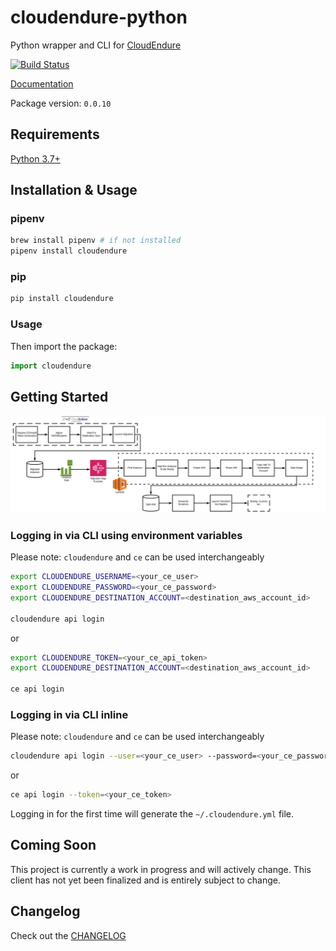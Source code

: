 # cloudendure-python

Python wrapper and CLI for [CloudEndure](https://www.cloudendure.com/)

[![Build Status](https://travis-ci.com/mbeacom/cloudendure-python.svg?branch=master)](https://travis-ci.com/mbeacom/cloudendure-python)

[Documentation](https://mbeacom.github.io/cloudendure-python/)

Package version: `0.0.10`

## Requirements

[Python 3.7+](https://www.python.org/downloads/)

## Installation & Usage

### pipenv

```sh
brew install pipenv # if not installed
pipenv install cloudendure
```

### pip

```sh
pip install cloudendure
```

### Usage

Then import the package:

```python
import cloudendure
```

## Getting Started

![CloudEndure Flow](images/migration_pipeline.svg)

### Logging in via CLI using environment variables

Please note: `cloudendure` and `ce` can be used interchangeably

```sh
export CLOUDENDURE_USERNAME=<your_ce_user>
export CLOUDENDURE_PASSWORD=<your_ce_password>
export CLOUDENDURE_DESTINATION_ACCOUNT=<destination_aws_account_id>

cloudendure api login
```

or

```sh
export CLOUDENDURE_TOKEN=<your_ce_api_token>
export CLOUDENDURE_DESTINATION_ACCOUNT=<destination_aws_account_id>

ce api login
```

### Logging in via CLI inline

Please note: `cloudendure` and `ce` can be used interchangeably

```sh
cloudendure api login --user=<your_ce_user> --password=<your_ce_password>
```

or

```sh
ce api login --token=<your_ce_token>
```

Logging in for the first time will generate the `~/.cloudendure.yml` file.

## Coming Soon

This project is currently a work in progress and will actively change. This client has not yet been finalized and is entirely subject to change.

## Changelog

Check out the [CHANGELOG](CHANGELOG.md)

